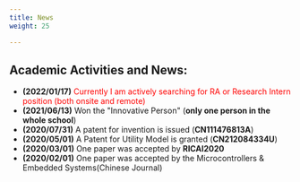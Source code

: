 ```yaml
---
title: News
weight: 25

---
```


## Academic Activities and News:
- **(2022/01/17)** <span style="color: red">Currently I am actively searching for RA or Research Intern position (both onsite and remote)</span>
- **(2021/06/13)** Won the "<a src="https://tuanwei.lzjtu.edu.cn/info/1043/2997.htm">Innovative Person</a>" (**only one person in the whole school**)
- **(2020/07/31)** A patent for invention is issued (**CN111476813A**)
- **(2020/05/01)** A Patent for Utility Model is granted (**CN212084334U**)
- **(2020/03/01)** One paper was accepted by **RICAI2020**
- **(2020/02/01)** One paper was accepted by the Microcontrollers & Embedded Systems(Chinese Journal)


